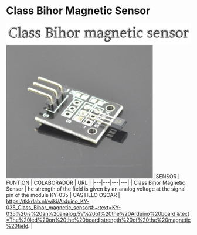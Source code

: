 # Class Bihor Magnetic Sensor

![](cooltext364833552088827.png)
![](400px-Arduino_KY-035_Class_Bihor_magnetic_sensor.png)
|SENSOR   | FUNTION  | COLABORADOR  |  URL |
|---|---|---|---|
| Class Bihor Magnetic Sensor  | he strength of the field is given by an analog voltage at the signal pin of the module KY-035  |  CASTILLO OSCAR | https://tkkrlab.nl/wiki/Arduino_KY-035_Class_Bihor_magnetic_sensor#:~:text=KY-035%20is%20an%20analog,5V%20of%20the%20Arduino%20board.&text=The%20led%20on%20the%20board,strength%20of%20the%20magnetic%20field.  |
